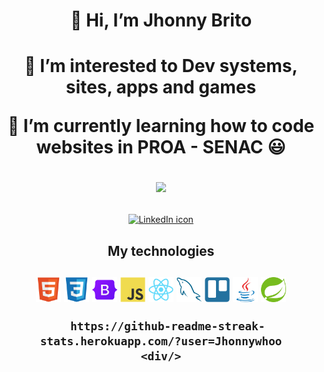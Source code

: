 
<div id="header" align="center">
<h1>👋 Hi, I’m Jhonny Brito<h1>
  
<p>👀 I’m interested to Dev systems, sites, apps and games<p>
<p>🌱 I’m currently learning how to code websites in PROA - SENAC 😃<p>
  <img src="https://c.tenor.com/CGIHMXu6m_4AAAAM/funny.gif" width="100"/>
</div id="main">
  <div id="social" align="center">
  <a href="https://www.linkedin.com/in/jhonnywobrito/">
    <img src="https://img.shields.io/badge/LinkedIn-blue?style=for-the-badge&logo=linkedin&logoColor=white" alt="LinkedIn icon"/>
  </a>
    <div id="technologies">
    <h2>My technologies<h2>
      <img src="https://github.com/devicons/devicon/blob/master/icons/html5/html5-original.svg" height="40px" width="40px">
      <img src="https://github.com/devicons/devicon/blob/master/icons/css3/css3-original.svg" height="40px" width="40px">
      <img src="https://github.com/devicons/devicon/blob/master/icons/bootstrap/bootstrap-original.svg" height="40px" width="40px">
      <img src="https://github.com/devicons/devicon/blob/master/icons/javascript/javascript-original.svg" height="40px" width="40px">
      <img src="https://github.com/devicons/devicon/blob/master/icons/react/react-original.svg" height="40px" width="40px">
      <img src="https://github.com/devicons/devicon/blob/master/icons/mysql/mysql-original.svg" height="40px" width="40px">
      <img src="https://github.com/devicons/devicon/blob/master/icons/trello/trello-plain.svg" height="40px" width="40px">
      <img src="https://github.com/devicons/devicon/blob/master/icons/java/java-original.svg" height="40px" width="40px">
      <img src="https://github.com/devicons/devicon/blob/master/icons/spring/spring-original.svg" height="40px" width="40px">
      
      https://github-readme-streak-stats.herokuapp.com/?user=Jhonnywhoo
    <div/>
</div>

      

